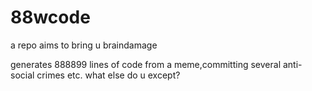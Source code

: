 # 88wcode
a repo aims to bring u braindamage

generates 888899 lines of code from a meme,committing several anti-social crimes etc. what else do u except?
